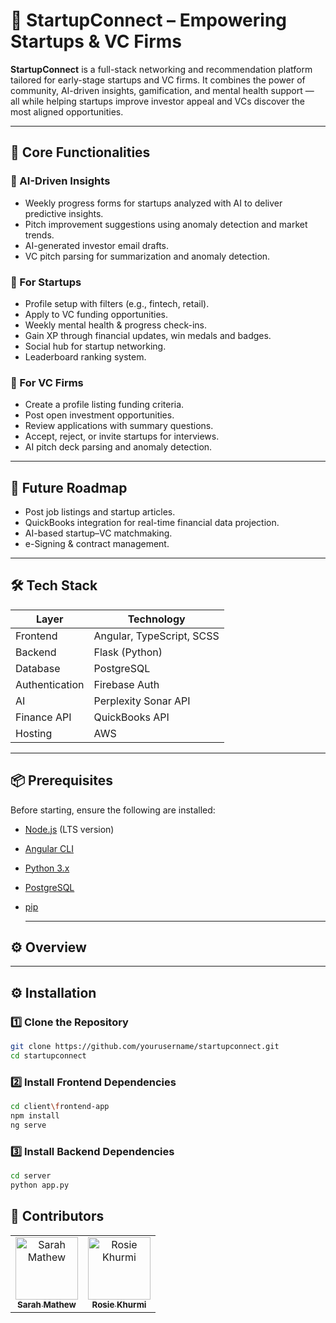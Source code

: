 # 🚀 StartupConnect – Empowering Startups & VC Firms

**StartupConnect** is a full-stack networking and recommendation platform tailored for early-stage startups and VC firms. It combines the power of community, AI-driven insights, gamification, and mental health support — all while helping startups improve investor appeal and VCs discover the most aligned opportunities.

---

## 🌟 Core Functionalities

### 🧠 AI-Driven Insights
- Weekly progress forms for startups analyzed with AI to deliver predictive insights.
- Pitch improvement suggestions using anomaly detection and market trends.
- AI-generated investor email drafts.
- VC pitch parsing for summarization and anomaly detection.

### 🚀 For Startups
- Profile setup with filters (e.g., fintech, retail).
- Apply to VC funding opportunities.
- Weekly mental health & progress check-ins.
- Gain XP through financial updates, win medals and badges.
- Social hub for startup networking.
- Leaderboard ranking system.

### 💸 For VC Firms
- Create a profile listing funding criteria.
- Post open investment opportunities.
- Review applications with summary questions.
- Accept, reject, or invite startups for interviews.
- AI pitch deck parsing and anomaly detection.

---

## 🧩 Future Roadmap

- Post job listings and startup articles.
- QuickBooks integration for real-time financial data projection.
- AI-based startup–VC matchmaking.
- e-Signing & contract management.

---

## 🛠 Tech Stack

<div align="center">

| Layer         | Technology                        |
|---------------|-----------------------------------|
| Frontend      | Angular, TypeScript, SCSS         |
| Backend       | Flask (Python)                    |
| Database      | PostgreSQL                        |
| Authentication| Firebase Auth                     |
| AI            | Perplexity Sonar API              |
| Finance API   | QuickBooks API                    |
| Hosting       | AWS                               |

</div>

---

## 📦 Prerequisites

Before starting, ensure the following are installed:

- [Node.js](https://nodejs.org/) (LTS version)
- [Angular CLI](https://angular.io/cli)
- [Python 3.x](https://www.python.org/)
- [PostgreSQL](https://www.postgresql.org/)
- [pip](https://pip.pypa.io/en/stable/)

  ---

## ⚙️ Overview

---

## ⚙️ Installation

### 1️⃣ Clone the Repository

```bash
git clone https://github.com/yourusername/startupconnect.git
cd startupconnect
```
### 2️⃣ Install Frontend Dependencies

```bash
cd client\frontend-app
npm install
ng serve
```
### 3️⃣ Install Backend Dependencies

```bash
cd server
python app.py
```

## 👥 Contributors

<div align="center">
  
<table>
  <tr>
    <td align="center">
      <a href="https://www.linkedin.com/in/sarah-mathew-0a4a06204/">
        <img src="https://avatars.githubusercontent.com/NightingaleX03?v=4" width="100" alt="Sarah Mathew"/><br />
        <sub><b>Sarah Mathew</b></sub>
      </a>
    </td>
    <td align="center">
      <a href="https://www.linkedin.com/in/rosie-khurmi-62b20a210/">
        <img src="https://avatars.githubusercontent.com/RosieKhurmi?v=4" width="100" alt="Rosie Khurmi"/><br />
        <sub><b>Rosie Khurmi</b></sub>
      </a>
    </td>
  </tr>
</table>

</div>

